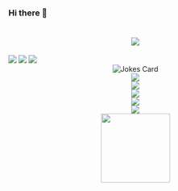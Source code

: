 ### Hi there 👋

<!--
**Iridescentas/Iridescentas** is a ✨ _special_ ✨ repository because its `README.md` (this file) appears on your GitHub profile.

Here are some ideas to get you started:

- 🔭 I’m currently working on ...
- 🌱 I’m currently learning ...
- 👯 I’m looking to collaborate on ...
- 🤔 I’m looking for help with ...
- 💬 Ask me about ...
- 📫 How to reach me: ...
- 😄 Pronouns: ...
- ⚡ Fun fact: ...
-->
<h1 align="center">
  <a href="https://sunguoqi.com/">
    <img src="https://readme-typing-svg.herokuapp.com/?lines=console.log(%22Hello%2C%20World!%22);沐柒柒丶祝您今天愉快!&center=true&size=27">
  </a>
</h1>
<span align="center">
	<img  src="https://img.shields.io/badge/-HTML5-E34F26?style=flat-square&logo=html5&logoColor=white" />
	<img  src="https://img.shields.io/badge/-CSS3-1572B6?style=flat-square&logo=css3" />
	<img  src="https://img.shields.io/badge/-JavaScript-oringe?style=flat-square&logo=javascript" />
</span>
<div align="center">
    <img align="center" src="https://readme-jokes.vercel.app/api?hideBorder&bgColor=%23121212" alt="Jokes Card" />
</div>
<div align="center">
    <img  src="https://github-readme-streak-stats.herokuapp.com/?user=Iridescentas&theme=dark&hide_border=true" />
</div>
<div align="center">
    <img src="https://metrics.lecoq.io/Iridescentas?template=classic&config.timezone=Asia%2FShanghai">
</div>
<div align="center">
    <img src="https://quotes-github-readme.vercel.app/api?type=horizontal&theme=dark" />
</div>
<div align="center">
  <img  src="https://github-profile-trophy.vercel.app/?username=Iridescentas&theme=gruvbox&row=1&column=7&no-frame=true&no-bg=true" />
</div>
<div align="center">
    <img  src="https://github-readme-stats-git-masterrstaa-rickstaa.vercel.app/api/top-langs/?username=Iridescentas&hide_title=true&hide_border=true&layout=compact&langs_count=6&text_color=000&icon_color=fff&bg_color=0,52fa5a,4dfcff,c64dff&theme=graywhite" />
</div>
<div align="center">
    <img height="137px" src="https://github-readme-stats-git-masterrstaa-rickstaa.vercel.app/api?username=Iridescentas&hide_title=true&hide_border=true&show_icons=trueline_height=21&text_color=000&icon_color=000&bg_color=0,ea6161,ffc64d,fffc4d,52fa5a&theme=graywhite" />
</div>

